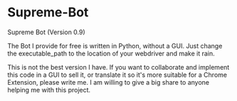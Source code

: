 # Supreme-Bot
Supreme Bot (Version 0.9)

The Bot I provide for free is written in Python, without a GUI.
Just change the executable_path to the location of your webdriver and make it rain.

This is not the best version I have. If you want to collaborate and implement this code in a GUI to sell it, or translate
it so it's more suitable for a Chrome Extension, please write me. I am willing to give a big share to anyone 
helping me with this project.
